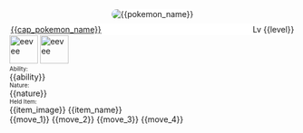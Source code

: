 <div class="trainer-pokemon-card">
  <div style="display: grid; row-gap: 0.5rem">
    <img src="../../img/pokemon/{{pokemon_name}}.png" alt={{pokemon_name}} style="border-radius: 10px; background-color: #fff; justify-self: center;"/>
    <div style="display: flex; flex-direction: row; background-color: white; justify-content: space-between; border-radius: 10px; padding:2px;">
      <a href="/route-testing/pokemon/{{page_title}}">{{cap_pokemon_name}}</a>
      Lv {{level}}
    </div>
  </div>
  <div class="trainer-pokemon-attributes">
    <div>
      <img src="../../img/types/normal.png" alt=eevee style="width: 50px;"/>
      <img src="../../img/types/water.png" alt=eevee style="width: 50px;"/>
    </div>
    <div>
      <p style="margin: 0px; font-size: 10px;">Ability:</p>
      {{ability}}
    </div>
    <div>
      <p style="margin: 0px; font-size: 10px;">Nature:</p>
      {{nature}}
    </div>
    <div>
      <p style="margin: 0px; font-size: 10px;">Held Item:</p>
      <div style="display: flex; align-items: center">
        {{item_image}}
        {{item_name}}
      </div>
    </div>
  </div>
  <div class="trainer-pokemon-moveset">
    {{move_1}}
    {{move_2}}
    {{move_3}}
    {{move_4}}
  </div>
</div>
